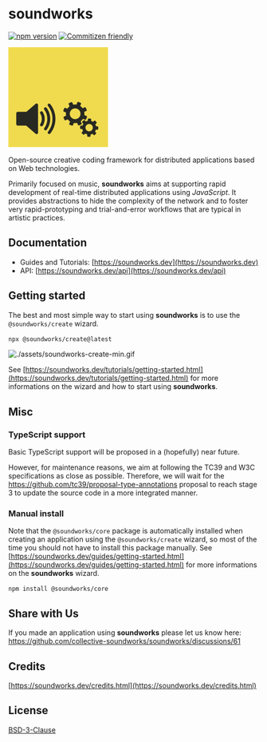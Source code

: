 # soundworks

[![npm version](https://badge.fury.io/js/@soundworks%2Fcore.svg)](https://badge.fury.io/js/@soundworks%2Fcore)
[![Commitizen friendly](https://img.shields.io/badge/commitizen-friendly-brightgreen.svg)](http://commitizen.github.io/cz-cli/)

![soundworks-logo](./assets/logo-200x200.png)

Open-source creative coding framework for distributed applications based on Web technologies.

Primarily focused on music, **soundworks** aims at supporting rapid development of real-time distributed applications using _JavaScript_. It provides abstractions to hide the complexity of the network and to foster very rapid-prototyping and trial-and-error workflows that are typical in artistic practices.

## Documentation

- Guides and Tutorials: [https://soundworks.dev](https://soundworks.dev)
- API: [https://soundworks.dev/api](https://soundworks.dev/api)

## Getting started

The best and most simple way to start using **soundworks** is to use the `@soundworks/create` wizard. 

```sh
npx @soundworks/create@latest
```

![./assets/soundworks-create-min.gif](./assets/soundworks-create-min.gif)

See [https://soundworks.dev/tutorials/getting-started.html](https://soundworks.dev/tutorials/getting-started.html) for more informations on the wizard and how to start using **soundworks**.

## Misc

### TypeScript support

Basic TypeScript support will be proposed in a (hopefully) near future. 

However, for maintenance reasons, we aim at following the TC39 and W3C specifications as close as possible. Therefore, we will wait for the https://github.com/tc39/proposal-type-annotations proposal to reach stage 3 to update the source code in a more integrated manner.

### Manual install

Note that the `@soundworks/core` package is automatically installed when creating an application using the `@soundworks/create` wizard, so most of the time you should not have to install this package manually. See [https://soundworks.dev/guides/getting-started.html](https://soundworks.dev/guides/getting-started.html) for more informations on the **soundworks** wizard.

```
npm install @soundworks/core
```

## Share with Us

If you made an application using **soundworks** please let us know here: https://github.com/collective-soundworks/soundworks/discussions/61

## Credits

[https://soundworks.dev/credits.html](https://soundworks.dev/credits.html)

## License

[BSD-3-Clause](./LICENSE)

